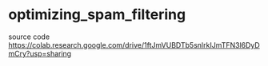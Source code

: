 # optimizing_spam_filtering
source code
https://colab.research.google.com/drive/1ftJmVUBDTb5snlrkIJmTFN3l6DyDmCry?usp=sharing
